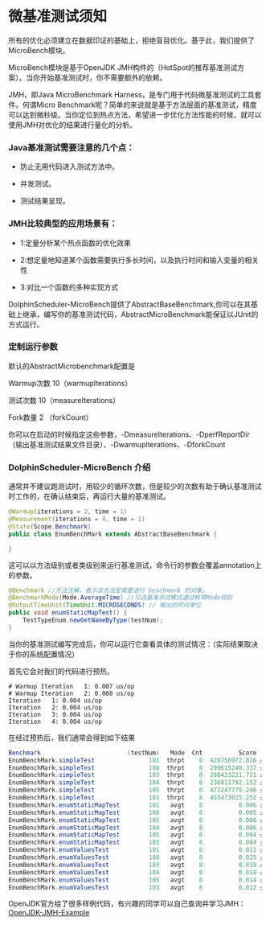 # 微基准测试须知

所有的优化必须建立在数据印证的基础上，拒绝盲目优化。基于此，我们提供了MicroBench模块。

MicroBench模块是基于OpenJDK JMH构件的（HotSpot的推荐基准测试方案）。当你开始基准测试时，你不需要额外的依赖。

JMH，即Java MicroBenchmark Harness，是专门用于代码微基准测试的工具套件。何谓Micro Benchmark呢？简单的来说就是基于方法层面的基准测试，精度可以达到微秒级。当你定位到热点方法，希望进一步优化方法性能的时候，就可以使用JMH对优化的结果进行量化的分析。

### Java基准测试需要注意的几个点：

* 防止无用代码进入测试方法中。

* 并发测试。

* 测试结果呈现。

### JMH比较典型的应用场景有：

* 1:定量分析某个热点函数的优化效果

* 2:想定量地知道某个函数需要执行多长时间，以及执行时间和输入变量的相关性

* 3:对比一个函数的多种实现方式

DolphinScheduler-MicroBench提供了AbstractBaseBenchmark,你可以在其基础上继承，编写你的基准测试代码，AbstractMicroBenchmark能保证以JUnit的方式运行。

### 定制运行参数

默认的AbstractMicrobenchmark配置是

Warmup次数 10（warmupIterations）

测试次数 10（measureIterations）

Fork数量 2 （forkCount）

你可以在启动的时候指定这些参数，-DmeasureIterations、-DperfReportDir（输出基准测试结果文件目录）、-DwarmupIterations、-DforkCount

### DolphinScheduler-MicroBench 介绍

通常并不建议跑测试时，用较少的循环次数，但是较少的次数有助于确认基准测试时工作的，在确认结束后，再运行大量的基准测试。

```java
@Warmup(iterations = 2, time = 1)
@Measurement(iterations = 4, time = 1)
@State(Scope.Benchmark)
public class EnumBenchMark extends AbstractBaseBenchmark {

}
```

这可以以方法级别或者类级别来运行基准测试，命令行的参数会覆盖annotation上的参数。

```java
@Benchmark //方法注解，表示该方法是需要进行 benchmark 的对象。
@BenchmarkMode(Mode.AverageTime) //可选基准测试模式通过枚举Mode得到
@OutputTimeUnit(TimeUnit.MICROSECONDS) // 输出的时间单位
public void enumStaticMapTest() {
    TestTypeEnum.newGetNameByType(testNum);
}
```

当你的基准测试编写完成后，你可以运行它查看具体的测试情况：（实际结果取决于你的系统配置情况）

首先它会对我们的代码进行预热，

```
# Warmup Iteration   1: 0.007 us/op
# Warmup Iteration   2: 0.008 us/op
Iteration   1: 0.004 us/op
Iteration   2: 0.004 us/op
Iteration   3: 0.004 us/op
Iteration   4: 0.004 us/op
```

在经过预热后，我们通常会得到如下结果

```java
Benchmark                        (testNum)   Mode  Cnt          Score           Error  Units
EnumBenchMark.simpleTest               101  thrpt    8  428750972.826 ±  66511362.350  ops/s
EnumBenchMark.simpleTest               108  thrpt    8  299615240.337 ± 290089561.671  ops/s
EnumBenchMark.simpleTest               103  thrpt    8  288423221.721 ± 130542990.747  ops/s
EnumBenchMark.simpleTest               104  thrpt    8  236811792.152 ± 155355935.479  ops/s
EnumBenchMark.simpleTest               105  thrpt    8  472247775.246 ±  45769877.951  ops/s
EnumBenchMark.simpleTest               103  thrpt    8  455473025.252 ±  61212956.944  ops/s
EnumBenchMark.enumStaticMapTest        101   avgt    8          0.006 ±         0.003  us/op
EnumBenchMark.enumStaticMapTest        108   avgt    8          0.005 ±         0.002  us/op
EnumBenchMark.enumStaticMapTest        103   avgt    8          0.006 ±         0.005  us/op
EnumBenchMark.enumStaticMapTest        104   avgt    8          0.006 ±         0.004  us/op
EnumBenchMark.enumStaticMapTest        105   avgt    8          0.004 ±         0.001  us/op
EnumBenchMark.enumStaticMapTest        103   avgt    8          0.004 ±         0.001  us/op
EnumBenchMark.enumValuesTest           101   avgt    8          0.011 ±         0.004  us/op
EnumBenchMark.enumValuesTest           108   avgt    8          0.025 ±         0.016  us/op
EnumBenchMark.enumValuesTest           103   avgt    8          0.019 ±         0.010  us/op
EnumBenchMark.enumValuesTest           104   avgt    8          0.018 ±         0.018  us/op
EnumBenchMark.enumValuesTest           105   avgt    8          0.014 ±         0.012  us/op
EnumBenchMark.enumValuesTest           103   avgt    8          0.012 ±         0.009  us/op
```

OpenJDK官方给了很多样例代码，有兴趣的同学可以自己查询并学习JMH：[OpenJDK-JMH-Example](http://hg.openjdk.java.net/code-tools/jmh/file/tip/jmh-samples/src/main/java/org/openjdk/jmh/samples/)
